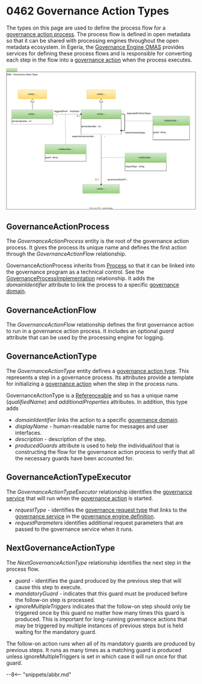 <!-- SPDX-License-Identifier: CC-BY-4.0 -->
<!-- Copyright Contributors to the ODPi Egeria project. -->

# 0462 Governance Action Types

The types on this page are used to define the process flow for a [governance action process](/concepts/governance-action-process).  The process flow is defined in open metadata so that it can be shared with processing engines throughout the open metadata ecosystem.  In Egeria, the [Governance Engine OMAS](/services/omas/governance-engine/overview) provides services for defining these process flows and is responsible for converting each step in the flow into a [governance action](/concepts/governance-action) when the process executes.

![UML](0462-Governance-Action-Types.svg)

## GovernanceActionProcess

The *GovernanceActionProcess* entity is the root of the governance action process.  It gives the process its unique name and defines the first action through the *GovernanceActionFlow* relationship.

GovernanceActionProcess inherits from [Process](/types/0/0010-Base-Model) so that it can be linked into the governance program as a technical control. See the [GovernanceProcessImplementation](/types/4/0430-Technical-Controls) relationship.  It adds the *domainIdentifier* attribute to link the process to a specific [governance domain](/concepts/governance-domain).

## GovernanceActionFlow

The *GovernanceActionFlow* relationship defines the first governance action to run in a governance action process.   It includes an optional *guard* attribute that can be used by the processing engine for logging.

## GovernanceActionType

The *GovernanceActionType* entity defines a [governance action type](/concepts/governance-action-type).  This represents a step in a governance process.  Its attributes provide a template for initializing a [governance action](/concepts/governance-action) when the step in the process runs.

GovernanceActionType is a [Referenceable](/types/0/0010-Base-Model) and so has a unique name (*qualifiedName*) and *additionalProperties* attributes.  In addition, this type adds

* *domainIdentifier* links the action to a specific [governance domain](/concepts/governance-domain).
* *displayName* - human-readable name for messages and user interfaces.
* *description* - description of the step.
* *producedGuards* attribute is used to help the individual/tool that is constructing the flow for the governance action process to verify that all the necessary guards have been accounted for.

## GovernanceActionTypeExecutor

The *GovernanceActionTypeExecutor* relationship identifies the [governance service](/concepts/governance-service) that will run when the [governance action](/concepts/governance-action) is started.

* *requestType* - identifies the [governance request type](/concepts/governance-request-type) that links to the [governance service](/concepts/governance-service) in the [governance engine definition](/concepts/governance-engine-definition).
* *requestParameters* identifies additional request parameters that are passed to the governance service when it runs.

## NextGovernanceActionType

The *NextGovernanceActionType* relationship identifies the next step in the process flow.

* *guard* - identifies the guard produced by the previous step that will cause this step to execute.
* *mandatoryGuard* - indicates that this guard must be produced before the follow-on step is processed.
* *ignoreMultipleTriggers* indicates that the follow-on step should only be triggered once by this guard no matter how many times this guard is produced.  This is important for long-running governance actions that may be triggered by multiple instances of previous steps but is held waiting for the mandatory guard.

The follow-on action runs when all of its mandatory guards are produced by previous steps.  It runs as many times as a matching guard is produced unless ignoreMultipleTriggers is set in which case it will run once for that guard.



--8<-- "snippets/abbr.md"